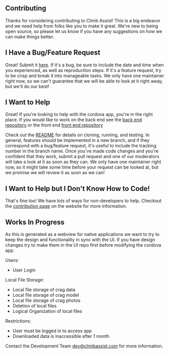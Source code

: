 Contributing
------------

Thanks for considering contributing to Climb Assist! This is a big endeavor and we need help from folks like you to make
it great. We're new to being open source, so please let us know if you have any suggestions on how we can make things
better.

I Have a Bug/Feature Request
----------------------------

Great! Submit it [here](https://github.com/ClimbAssist/ClimbAssistUI/issues). If it's a bug, be sure to include the date and time when you experienced, as
well as reproduction steps. If it's a feature request, try to be crisp and break it into manageable tasks. We only have
one maintainer right now, so we can't guarantee that we will be able to look at it right away, but we'll do our best!

I Want to Help
--------------

Great! If you're looking to help with the cordova app, you're in the right place. If you would like to work on the back end see the
[back end repository](https://github.com/ClimbAssist/ClimbAssistService)
or the front end
[front end repository](https://github.com/ClimbAssist/ClimbAssistUI)

Check out the [README](README.md) for details on cloning, running, and testing. In general, features should be
implemented in a new branch, and if they correspond with a bug/feature request, it's useful to include the tracking
number in the branch name. Once you've made code changes and you're confident that they work, submit a pull request and
one of our moderators will take a look at it as soon as they can. We only have one maintainer right now, so it might
take some time before your request can be looked at, but we promise we will review it as soon as we can!

I Want to Help but I Don't Know How to Code!
--------------------------------------------
That's fine too! We have lots of ways for non-developers to help. Checkout the
[contribution page](https://climbassist.com/contribute) on the website for more information.

Works In Progress
-------

As this is generated as a webview for native applications we want to try to keep the design and functionality in sync with the UI. If you have design changes try to make them in the UI repo first before modifying the cordova app.


Users:
* User Login

Local File Storage:
* Local file storage of crag data
* Local file storage of crag model
* Local file storage of crag photos
* Deletion of local files
* Logical Organization of local files

Restrictions:
* User must be logged in to access app
* Downloaded data is inaccessible after 1 month


Contact the Development Team [dev@climbassist.com](mailto:dev@climbassist.com) for more information.

